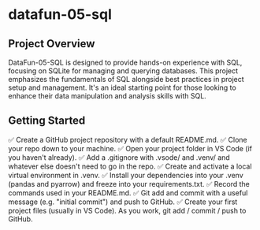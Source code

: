 # datafun-05-sql

## Project Overview

DataFun-05-SQL is designed to provide hands-on experience with SQL, focusing on SQLite for managing and querying databases. This project emphasizes the fundamentals of SQL alongside best practices in project setup and management. It's an ideal starting point for those looking to enhance their data manipulation and analysis skills with SQL.

## Getting Started
✅ Create a GitHub project repository with a default README.md.
✅ Clone your repo down to your machine. 
✅ Open your project folder in VS Code (if you haven't already).
✅ Add a .gitignore with .vsode/ and .venv/ and whatever else doesn't need to go in the repo. 
✅ Create and activate a local virtual environment in .venv.
✅ Install your dependencies into your .venv (pandas and pyarrow) and freeze into your requirements.txt. 
✅ Record the commands used in your README.md.
✅ Git add and commit with a useful message (e.g. "initial commit") and push to GitHub.
✅ Create your first project files (usually in VS Code). 
As you work, git add / commit / push to GitHub.

